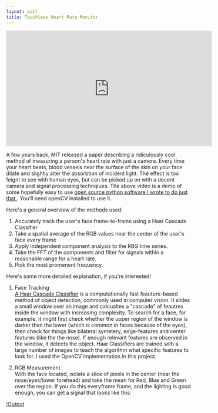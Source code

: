 ```yaml
---
layout: post
title: Touchless Heart Rate Monitor
---
```


<iframe width="560" height="315" src="https://www.youtube.com/embed/ciPy2Ac-Hbc#t=30s" frameborder="0" allowfullscreen></iframe>

A few years back, MIT released a paper describing a ridiculously cool method of measuring a person's heart rate with just a camera. Every time your heart beats, blood vessels near the surface of the skin on your face dilate and slightly alter the absorbtion of incident light. The effect is too feignt to see with human eyes, but can be picked up on with a decent camera and signal processing technqiues. The above video is a demo of some hopefully easy to use [open source python software I wrote to do just that.](https://github.com/dwieker/FaceTrack). You'll need openCV installed to use it.

Here's a general overview of the methods used:   
1. Accurately track the user's face frame-to-frame using a Haar Cascade Classifier  
2. Take a spatial average of the RGB values near the center of the user's face every frame   
3. Apply independent component analysis to the RBG time series.   
4. Take the FFT of the components and filter for signals within a reasonable range for a heart rate.  
5. Pick the most promenent frequency.  

Here's some more detailed explanation, if you're interested!

1. Face Tracking  
[A Haar Cascade Classifier](http://docs.opencv.org/2.4/modules/objdetect/doc/cascade_classification.html) is a computationally fast feauture-based method of object detection, commonly used in computer vision. It slides a small window over an image and calcualtes a "cascade" of feautres inside the window with increasing complexity. To search for a face, for example, it might first check whether the upper region of the window is darker than the lower (which is common in faces because of the eyes), then check for things like bilateral symetery, edge-features and center features (like the the nose). If enough relevant features are observed in the window, it detects the object. Haar Classifiers are trained with a large number of images to teach the algorithm what specific features to look for. I used the OpenCV implementation in this project. 

2. RGB Measurement  
With the face located, isolate a slice of pixels in the center (near the nose/eyes/lower forehead) and take the mean for Red, Blue and Green over the region. If you do this everyframe frame, and the lighting is good enough, you can get a signal that looks like this:

[!Output](https://github.com/dwieker/dwieker.github.io/blob/master/images/series.png?raw=true)



